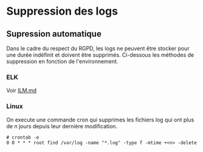 # Suppression des logs

## Supression automatique
Dans le cadre du respect du RGPD, les logs ne peuvent être stocker  pour une durée indéfinit et doivent être supprimés. Ci-dessous les méthodes de suppression en fonction de l'environnement.

### ELK
Voir [ILM.md](ILM.md)

### Linux

On execute une commande cron qui supprimes les fichiers log qui ont plus de n jours depuis leur dernière modification.
```
# crontab -e
0 0 * * * root find /var/log -name "*.log" -type f -mtime +<n> -delete
```